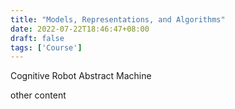 ```yaml
---
title: "Models, Representations, and Algorithms"
date: 2022-07-22T18:46:47+08:00
draft: false
tags: ['Course']
---
```


Cognitive Robot Abstract Machine

<!--more-->


other content
